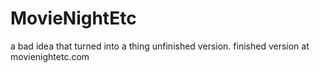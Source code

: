 # MovieNightEtc
 a bad idea that turned into a thing unfinished version. finished version at movienightetc.com
